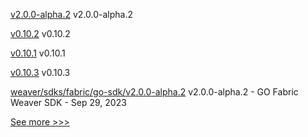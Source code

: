 
[v2.0.0-alpha.2](https://github.com/hyperledger/cacti/releases/tag/v2.0.0-alpha.2) v2.0.0-alpha.2

[v0.10.2](https://github.com/hyperledger/aries-acapy-docs/releases/tag/v0.10.2) v0.10.2

[v0.10.1](https://github.com/hyperledger/aries-acapy-docs/releases/tag/v0.10.1) v0.10.1

[v0.10.3](https://github.com/hyperledger/aries-acapy-docs/releases/tag/v0.10.3) v0.10.3

[weaver/sdks/fabric/go-sdk/v2.0.0-alpha.2](https://github.com/hyperledger/cacti/releases/tag/weaver/sdks/fabric/go-sdk/v2.0.0-alpha.2) v2.0.0-alpha.2 - GO Fabric Weaver SDK - Sep 29, 2023


[See more >>>](https://start-here.hyperledger.org/releases)
